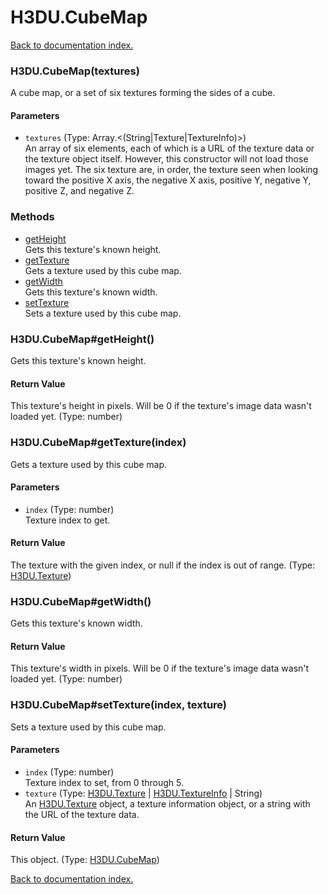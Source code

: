 # H3DU.CubeMap

[Back to documentation index.](index.md)

<a name='H3DU.CubeMap'></a>
### H3DU.CubeMap(textures)

A cube map, or a set of six textures forming the sides of a cube.

#### Parameters

* `textures` (Type: Array.&lt;(String|Texture|TextureInfo)>)<br>An array of six elements, each of which is a URL of the texture data or the texture object itself. However, this constructor will not load those images yet. The six texture are, in order, the texture seen when looking toward the positive X axis, the negative X axis, positive Y, negative Y, positive Z, and negative Z.

### Methods

* [getHeight](#H3DU.CubeMap_getHeight)<br>Gets this texture's known height.
* [getTexture](#H3DU.CubeMap_getTexture)<br>Gets a texture used by this cube map.
* [getWidth](#H3DU.CubeMap_getWidth)<br>Gets this texture's known width.
* [setTexture](#H3DU.CubeMap_setTexture)<br>Sets a texture used by this cube map.

<a name='H3DU.CubeMap_getHeight'></a>
### H3DU.CubeMap#getHeight()

Gets this texture's known height.

#### Return Value

This texture's height in pixels.
Will be 0 if the texture's image data wasn't loaded yet. (Type: number)

<a name='H3DU.CubeMap_getTexture'></a>
### H3DU.CubeMap#getTexture(index)

Gets a texture used by this cube map.

#### Parameters

* `index` (Type: number)<br>Texture index to get.

#### Return Value

The texture with the given index,
or null if the index is out of range. (Type: <a href="H3DU.Texture.md">H3DU.Texture</a>)

<a name='H3DU.CubeMap_getWidth'></a>
### H3DU.CubeMap#getWidth()

Gets this texture's known width.

#### Return Value

This texture's width in pixels.
Will be 0 if the texture's image data wasn't loaded yet. (Type: number)

<a name='H3DU.CubeMap_setTexture'></a>
### H3DU.CubeMap#setTexture(index, texture)

Sets a texture used by this cube map.

#### Parameters

* `index` (Type: number)<br>Texture index to set, from 0 through 5.
* `texture` (Type: <a href="H3DU.Texture.md">H3DU.Texture</a> | <a href="H3DU.TextureInfo.md">H3DU.TextureInfo</a> | String)<br>An <a href="H3DU.Texture.md">H3DU.Texture</a> object, a texture information object, or a string with the URL of the texture data.

#### Return Value

This object. (Type: <a href="H3DU.CubeMap.md">H3DU.CubeMap</a>)

[Back to documentation index.](index.md)
